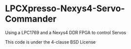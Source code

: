 # LPCXpresso-Nexys4-Servo-Commander
Using a LPC1769 and a Nexys4 DDR FPGA to control Servos

This code is under the 4-clause BSD License
